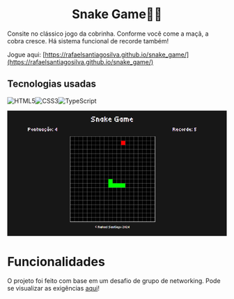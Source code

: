 <center><h1>Snake Game🐍🍎</h1></center>

Consite no clássico jogo da cobrinha. Conforme você come a maçã, a cobra cresce. Há sistema funcional de recorde também!

Jogue aqui: [https://rafaelsantiagosilva.github.io/snake_game/](https://rafaelsantiagosilva.github.io/snake_game/)

## Tecnologias usadas

![HTML5](https://img.shields.io/badge/html5-%23E34F26.svg?style=for-the-badge&logo=html5&logoColor=white)![CSS3](https://img.shields.io/badge/css3-%231572B6.svg?style=for-the-badge&logo=css3&logoColor=white)![TypeScript](https://img.shields.io/badge/typescript-%23007ACC.svg?style=for-the-badge&logo=typescript&logoColor=white)

![Imagem do projeto](./project.png)

# Funcionalidades

O projeto foi feito com base em um desafio de grupo de networking. Pode se visualizar as exigências [aqui](TODO.md)!